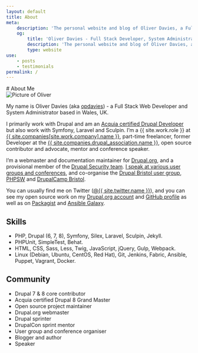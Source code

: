 ```yaml
---
layout: default
title: About
meta:
    description: 'The personal website and blog of Oliver Davies, a Full Stack Developer and System Administrator from Wales, UK.'
    og:
        title: 'Oliver Davies - Full Stack Developer, System Administrator, PHP and Drupal specialist'
        description: 'The personal website and blog of Oliver Davies, a Full Stack Developer and System Administrator from Wales, UK.'
        type: website
use:
    - posts
    - testimonials
permalink: /
---
```

<div class="markdown" markdown="1">
# About Me

<div class="mb-4 w-1/3 sm:w-1/4 lg:w-1/6">
    <img
        src="{{ site.avatar.url }}"
        alt="Picture of Oliver"
        class="avatar"
    >
</div>

My name is Oliver Davies (aka [opdavies][1]) - a Full Stack Web Developer and System Administrator based in Wales, UK.

I primarily work with Drupal and am an [Acquia certified Drupal Developer][41] but also work with Symfony, Laravel and Sculpin. I’m a {{ site.work.role }} at [{{ site.companies[site.work.company].name }}][20], part-time freelancer, former Developer at the [{{ site.companies.drupal_association.name }}][39], open source contributor and advocate, mentor and conference speaker.

I’m a webmaster and documentation maintainer for [Drupal.org][42], and a provisional member of the [Drupal Security team][14]. [I speak at various user groups and conferences][40], and co-organise the [Drupal Bristol user group][15], [PHPSW][17] and [DrupalCamp Bristol][18].

You can usually find me on Twitter ([@{{ site.twitter.name }}][21]), and you can see my open source work on my [Drupal.org account][22] and [GitHub profile][23] as well as on [Packagist][24] and [Ansible Galaxy][25].

## Skills

- PHP, Drupal (6, 7, 8), Symfony, Silex, Laravel, Sculpin, Jekyll.
- PHPUnit, SimpleTest, Behat.
- HTML, CSS, Sass, Less, Twig, JavaScript, jQuery, Gulp, Webpack.
- Linux (Debian, Ubuntu, CentOS, Red Hat), Git, Jenkins, Fabric, Ansible, Puppet, Vagrant, Docker.

## Community

- Drupal 7 & 8 core contributor
- Acquia certified Drupal 8 Grand Master
- Open source project maintainer
- Drupal.org webmaster
- Drupal sprinter
- DrupalCon sprint mentor
- User group and conference organiser
- Blogger and author
- Speaker
</div>

[1]: https://www.google.com/#q=opdavies
[2]: https://www.drupal.org
[3]: http://symfony.com
[4]: http://git-scm.com
[5]: https://en.wikipedia.org/wiki/Linux
[6]: http://www.ansible.com
[7]: https://assoc.drupal.org
[8]: https://www.microserve.io
[9]: http://precedent.com
[10]: http://www.nomensa.com
[11]: https://www.drupal.org/u/opdavies/issue-credits/3060
[12]: https://www.drupal.org/project/user/381388
[13]: https://www.drupal.org/user/381388/people-mentored
[14]: https://www.drupal.org/security-team
[15]: https://www.drupalbristol.org.uk
[16]: https://groups.drupal.org/wales-uk
[17]: https://phpsw.uk
[18]: https://www.drupalcampbristol.co.uk
[19]: {{site.url}}/talks/
[20]: {{site.companies[site.work.company].url}}?utm_source={{site.short_url}}&utm_medium=about-bio
[21]: {{site.twitter.url}}
[22]: {{site.drupalorg.url_new}}
[23]: {{site.github.url}}
[24]: {{site.packagist.url}}
[25]: {{site.ansible_galaxy.url}}
[26]: {{site.speakerdeck.url}}
[27]: {{site.linkedin.url}}
[28]: {{site.youtube.channel_url}}
[29]: http://silex.sensiolabs.org
[30]: https://laravel.com
[31]: https://sculpin.io
[32]: https://docs.puppet.com/guides/faq.html#what-is-puppet
[33]: {{site.joindin.url}}
[34]: https://www.ctidigital.com
[35]: {{site.wordpress.url}}
[36]: https://www.reddit.com/user/opdavies
[37]: http://stackoverflow.com/users/3012648/opdavies
[38]: https://disqus.com/by/opdavies
[39]: {{site.companies.drupal_association.url}}
[40]: {{site.url}}/talks
[41]: https://certification.acquia.com/user/1647756
[42]: https://www.drupal.org
